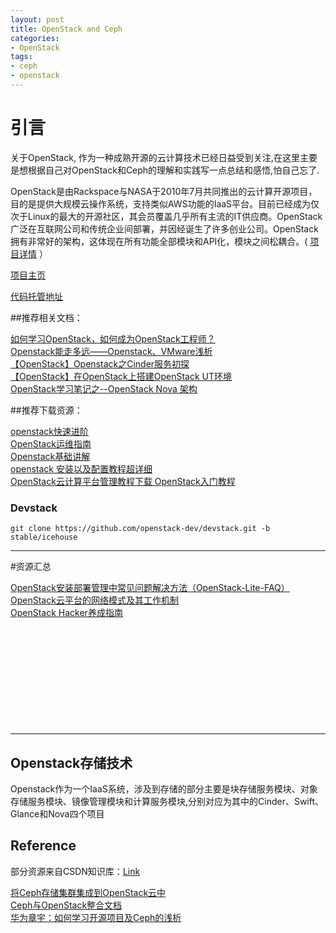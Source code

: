 ```yaml
---
layout: post
title: OpenStack and Ceph
categories: 
- OpenStack 
tags:
- ceph
- openstack
---
```



# 引言

关于OpenStack, 作为一种成熟开源的云计算技术已经日益受到关注,在这里主要是想根据自己对OpenStack和Ceph的理解和实践写一点总结和感悟,怕自己忘了.

OpenStack是由Rackspace与NASA于2010年7月共同推出的云计算开源项目，目的是提供大规模云操作系统，支持类似AWS功能的IaaS平台。目前已经成为仅次于Linux的最大的开源社区，其会员覆盖几乎所有主流的IT供应商。OpenStack广泛在互联网公司和传统企业间部署，并因经诞生了许多创业公司。OpenStack拥有非常好的架构，这体现在所有功能全部模块和API化，模块之间松耦合。( [项目详情](https://code.csdn.net/openkb/p-OpenStack) ）     

[项目主页](http://www.openstack.org/)    

[代码托管地址](https://github.com/openstack/openstack)   

##推荐相关文档：

[如何学习OpenStack，如何成为OpenStack工程师？](http://blog.csdn.net/z_lstone/article/details/14127227)   
[Openstack能走多远——Openstack、VMware浅析](http://blog.csdn.net/u012620688/article/details/13743517)   
[【OpenStack】Openstack之Cinder服务初探](http://blog.csdn.net/lynn_kong/article/details/8659145)    
[【OpenStack】在OpenStack上搭建OpenStack UT环境](http://blog.csdn.net/lynn_kong/article/details/9665027)   
[OpenStack学习笔记之--OpenStack Nova 架构](http://blog.csdn.net/xiangmin2587/article/details/7737778)    

##推荐下载资源：

[openstack快速进阶](http://download.csdn.net/detail/bilyyang/5810571)    
[OpenStack运维指南](http://download.csdn.net/detail/adela_09/5130471)     
[Openstack基础讲解](http://download.csdn.net/detail/necessary8/4474697)   
[openstack 安装以及配置教程超详细](http://download.csdn.net/detail/zhenxi537/4427341)    
[OpenStack云计算平台管理教程下载 OpenStack入门教程](http://download.csdn.net/detail/u010973404/6580117)    

### Devstack

```
git clone https://github.com/openstack-dev/devstack.git -b stable/icehouse
```


---
#资源汇总

[OpenStack安装部署管理中常见问题解决方法（OpenStack-Lite-FAQ）](http://blog.csdn.net/hilyoo/article/details/7746634)     
[OpenStack云平台的网络模式及其工作机制](http://blog.csdn.net/hilyoo/article/details/7721401)     
[OpenStack Hacker养成指南](https://www.ustack.com/blog/openstack_hacker/)      
[]()    
[]()    
[]()    
[]()    
[]()    
[]()    
[]()    
[]()    
[]()    
[]()    
[]()    


---

## Openstack存储技术

Openstack作为一个IaaS系统，涉及到存储的部分主要是块存储服务模块、对象存储服务模块、镜像管理模块和计算服务模块,分别对应为其中的Cinder、Swift、Glance和Nova四个项目

## Reference

部分资源来自CSDN知识库：[Link](http://code.csdn.net/news/2821726)    

[将Ceph存储集群集成到OpenStack云中](http://www.ibm.com/developerworks/cn/cloud/library/cl-openstackceph/)    
[Ceph与OpenStack整合文档](http://blog.csdn.net/epugv/article/details/16889135)   
[华为章宇：如何学习开源项目及Ceph的浅析](http://www.csdn.net/article/2014-04-10/2819247-how-to-learn-opensouce-project-&-ceph/2)
